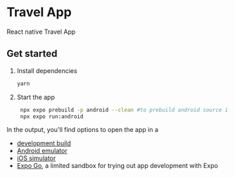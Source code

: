 # Travel App

React native Travel App

## Get started

1. Install dependencies

   ```bash
   yarn
   ```

2. Start the app

   ```bash
    npx expo prebuild -p android --clean #to prebuild android source if required
    npx expo run:android
   ```

In the output, you'll find options to open the app in a

- [development build](https://docs.expo.dev/develop/development-builds/introduction/)
- [Android emulator](https://docs.expo.dev/workflow/android-studio-emulator/)
- [iOS simulator](https://docs.expo.dev/workflow/ios-simulator/)
- [Expo Go](https://expo.dev/go), a limited sandbox for trying out app development with Expo
